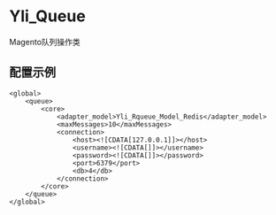 # Yli_Queue
Magento队列操作类

配置示例
--------------------------------------------------
    <global>
        <queue>        	
        	<core>
        		<adapter_model>Yli_Rqueue_Model_Redis</adapter_model>
        		<maxMessages>10</maxMessages>
        		<connection>
                    <host><![CDATA[127.0.0.1]]></host>
                    <username><![CDATA[]]></username>
                    <password><![CDATA[]]></password>
                    <port>6379</port>
                    <db>4</db>
                </connection>
        	</core>
        </queue>
    </global>
